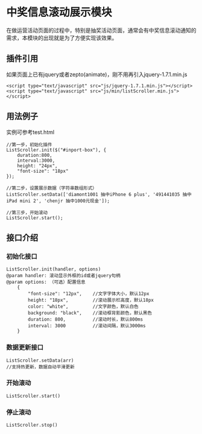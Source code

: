 # 中奖信息滚动展示模块
在做运营活动页面的过程中，特别是抽奖活动页面，通常会有中奖信息滚动通知的需求，本模块的出现就是为了方便实现该效果。

## 插件引用  
如果页面上已有jquery或者zepto(animate)，刚不用再引入jquery-1.7.1.min.js

    <script type="text/javascript" src="js/jquery-1.7.1.min.js"></script>
    <script type="text/javascript" src="js/min/listScroller.min.js"></script>

## 用法例子
实例可参考test.html

    //第一步，初始化插件
    ListScroller.init($("#inport-box"), {
        duration:800,
        interval:3000,
        height: "24px",
        "font-size": "18px"
    });

    //第二步，设置展示数据（字符串数组形式）
    ListScroller.setData(['diamont1001 抽中iPhone 6 plus', '491441035 抽中iPad mini 2', 'chenjr 抽中1000元现金']);

    //第三步，开始滚动
    ListScroller.start();

## 接口介绍
### 初始化接口
    ListScroller.init(handler, options)
    @param handler: 滚动显示外框的id或者jquery句柄
    @param options: （可选）配置信息
        {
            "font-size": "12px",    //文字字体大小，默认12px
            height: "18px",         //滚动展示栏高度，默认18px
            color: "white",         //文字颜色，默认白色
            background: "black",    //滚动框背影颜色，默认黑色
            duration: 800,          //滚动时长，默认800ms
            interval: 3000          //滚动间隔，默认3000ms
        }

### 数据更新接口
    ListScroller.setData(arr)
    //支持热更新，数据自动平滑更新

### 开始滚动
    ListScroller.start()

### 停止滚动
    ListScroller.stop()
